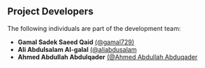 ## Project Developers

The following individuals are part of the development team:

- **Gamal Sadek Saeed Qaid** [(@gamal729)](https://github.com/gamal729)
- **Ali Abdulsalam Al-galal** [(@aliabdusalam](https://github.com/aliabdusalam)
- **Ahmed Abdullah Abdulqader** [(@Ahmed Abdullah Abduqader](https://github.com/AhmedAbdullahAbdalqader)
